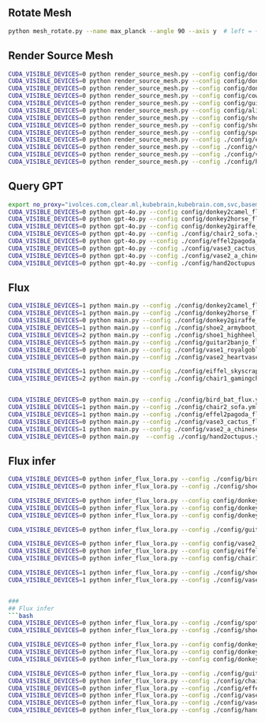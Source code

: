 ## Rotate Mesh
```bash
python mesh_rotate.py --name max_planck --angle 90 --axis y  # left = +; right = -
```

## Render Source Mesh
```bash
CUDA_VISIBLE_DEVICES=0 python render_source_mesh.py --config config/donkey2camel_flux.yml
CUDA_VISIBLE_DEVICES=0 python render_source_mesh.py --config config/donkey2horse_flux.yml
CUDA_VISIBLE_DEVICES=0 python render_source_mesh.py --config config/donkey2giraffe_flux.yml
CUDA_VISIBLE_DEVICES=0 python render_source_mesh.py --config config/cow2giraffe_flux.yml
CUDA_VISIBLE_DEVICES=0 python render_source_mesh.py --config config/guitar2banjo_flux.yml
CUDA_VISIBLE_DEVICES=0 python render_source_mesh.py --config config/alien2scary_flux.yml
CUDA_VISIBLE_DEVICES=0 python render_source_mesh.py --config config/shoe1_highheel_flux.yml
CUDA_VISIBLE_DEVICES=0 python render_source_mesh.py --config config/shoe2_armyboot_flux.yml
CUDA_VISIBLE_DEVICES=0 python render_source_mesh.py --config config/spot2giraffe.yml
CUDA_VISIBLE_DEVICES=0 python render_source_mesh.py --config ./config/effel2pagoda_flux.yml
CUDA_VISIBLE_DEVICES=0 python render_source_mesh.py --config ./config/vase3_cactus_flux.yml
CUDA_VISIBLE_DEVICES=0 python render_source_mesh.py --config ./config/vase2_a_chinese-latern_flux.yml
CUDA_VISIBLE_DEVICES=0 python render_source_mesh.py --config ./config/hand2octupus.yml
```

## Query GPT
```bash
export no_proxy="ivolces.com,clear.ml,kubebrain,kubebrain.com,svc,basemind.local,basemind.com,basemind.ml,127.0.0.1,10.0.0.0/8,localhost,svc,stepfun-inc.com"
CUDA_VISIBLE_DEVICES=0 python gpt-4o.py --config config/donkey2camel_flux.yml
CUDA_VISIBLE_DEVICES=0 python gpt-4o.py --config config/donkey2horse_flux.yml
CUDA_VISIBLE_DEVICES=0 python gpt-4o.py --config config/donkey2giraffe_flux.yml
CUDA_VISIBLE_DEVICES=0 python gpt-4o.py --config ./config/chair2_sofa.yml    
CUDA_VISIBLE_DEVICES=0 python gpt-4o.py --config ./config/effel2pagoda_flux.yml
CUDA_VISIBLE_DEVICES=0 python gpt-4o.py --config ./config/vase3_cactus_flux.yml
CUDA_VISIBLE_DEVICES=0 python gpt-4o.py --config ./config/vase2_a_chinese-latern_flux.yml
CUDA_VISIBLE_DEVICES=0 python gpt-4o.py --config ./config/hand2octupus.yml
```

## Flux
```bash
CUDA_VISIBLE_DEVICES=1 python main.py --config ./config/donkey2camel_flux.yml  #daipao
CUDA_VISIBLE_DEVICES=1 python main.py --config ./config/donkey2horse_flux.yml
CUDA_VISIBLE_DEVICES=0 python main.py --config ./config/donkey2giraffe_flux.yml
CUDA_VISIBLE_DEVICES=1 python main.py --config ./config/shoe2_armyboot_flux.yml
CUDA_VISIBLE_DEVICES=2 python main.py --config ./config/shoe1_highheel_flux.yml
CUDA_VISIBLE_DEVICES=5 python main.py --config ./config/guitar2banjo_flux.yml
CUDA_VISIBLE_DEVICES=0 python main.py --config ./config/vase1_royalgoblet_flux.yml
CUDA_VISIBLE_DEVICES=0 python main.py --config ./config/vase2_heartvase_flux.yml

CUDA_VISIBLE_DEVICES=1 python main.py --config ./config/eiffel_skyscraper_flux.yml
CUDA_VISIBLE_DEVICES=2 python main.py --config ./config/chair1_gamingchair_flux.yml


CUDA_VISIBLE_DEVICES=0 python main.py --config ./config/bird_bat_flux.yml #daipao
CUDA_VISIBLE_DEVICES=1 python main.py --config ./config/chair2_sofa.yml 
CUDA_VISIBLE_DEVICES=1 python main.py --config ./config/effel2pagoda_flux.yml  
CUDA_VISIBLE_DEVICES=0 python main.py --config ./config/vase3_cactus_flux.yml
CUDA_VISIBLE_DEVICES=1 python main.py --config ./config/vase2_a_chinese-latern_flux.yml
CUDA_VISIBLE_DEVICES=0 python main.py  --config ./config/hand2octupus.yml


```

## Flux infer
```bash
CUDA_VISIBLE_DEVICES=0 python infer_flux_lora.py --config ./config/bird_bat_flux.yml
CUDA_VISIBLE_DEVICES=0 python infer_flux_lora.py --config ./config/shoe2_armyboot_flux.yml

CUDA_VISIBLE_DEVICES=0 python infer_flux_lora.py --config config/donkey2camel_flux.yml
CUDA_VISIBLE_DEVICES=0 python infer_flux_lora.py --config config/donkey2horse_flux.yml
CUDA_VISIBLE_DEVICES=0 python infer_flux_lora.py --config config/donkey2giraffe_flux.ymls

CUDA_VISIBLE_DEVICES=0 python infer_flux_lora.py --config ./config/guitar2banjo_flux.yml

CUDA_VISIBLE_DEVICES=0 python infer_flux_lora.py --config config/vase2_heartvase_flux.yml
CUDA_VISIBLE_DEVICES=0 python infer_flux_lora.py --config config/eiffel_skyscraper_flux.yml
CUDA_VISIBLE_DEVICES=0 python infer_flux_lora.py --config config/chair1_gamingchair_flux.yml

CUDA_VISIBLE_DEVICES=1 python infer_flux_lora.py --config ./config/shoe1_highheel_flux.yml
CUDA_VISIBLE_DEVICES=1 python infer_flux_lora.py --config ./config/vase1_royalgoblet_flux.yml


###
## Flux infer
```bash
CUDA_VISIBLE_DEVICES=0 python infer_flux_lora.py --config ./config/spot_fluffypoodle_flux.yml
CUDA_VISIBLE_DEVICES=0 python infer_flux_lora.py --config ./config/shoe2_armyboot_flux.yml

CUDA_VISIBLE_DEVICES=0 python infer_flux_lora.py --config config/donkey2camel_flux.yml
CUDA_VISIBLE_DEVICES=0 python infer_flux_lora.py --config config/donkey2horse_flux.yml
CUDA_VISIBLE_DEVICES=0 python infer_flux_lora.py --config config/donkey2giraffe_flux.yml

CUDA_VISIBLE_DEVICES=0 python infer_flux_lora.py --config ./config/guitar2banjo_flux.yml
CUDA_VISIBLE_DEVICES=0 python infer_flux_lora.py --config ./config/chair2_sofa.yml 
CUDA_VISIBLE_DEVICES=0 python infer_flux_lora.py --config ./config/effel2pagoda_flux.yml
CUDA_VISIBLE_DEVICES=0 python infer_flux_lora.py --config ./config/vase3_cactus_flux.yml
CUDA_VISIBLE_DEVICES=0 python infer_flux_lora.py --config ./config/vase2_a_chinese-latern_flux.yml
CUDA_VISIBLE_DEVICES=0 python infer_flux_lora.py --config ./config/hand2octupus.yml
```